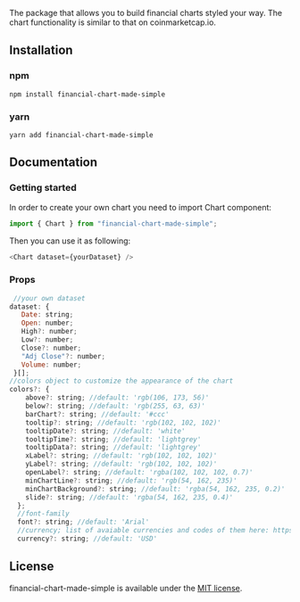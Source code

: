 The package that allows you to build financial charts styled your way. The chart functionality is similar to that on coinmarketcap.io.

## Installation

### npm

```
npm install financial-chart-made-simple
```

### yarn

```
yarn add financial-chart-made-simple
```

## Documentation

### Getting started

In order to create your own chart you need to import Chart component:

```js
import { Chart } from "financial-chart-made-simple";
```

Then you can use it as following:

```js
<Chart dataset={yourDataset} />
```

### Props

```js
 //your own dataset
dataset: {
   Date: string;
   Open: number;
   High?: number;
   Low?: number;
   Close?: number;
   "Adj Close"?: number;
   Volume: number;
 }[];
//colors object to customize the appearance of the chart
colors?: {
    above?: string; //default: 'rgb(106, 173, 56)'
    below?: string; //default: 'rgb(255, 63, 63)'
    barChart?: string; //default: '#ccc'
    tooltip?: string; //default: 'rgb(102, 102, 102)'
    tooltipDate?: string; //default: 'white'
    tooltipTime?: string; //default: 'lightgrey'
    tooltipData?: string; //default: 'lightgrey'
    xLabel?: string; //default: 'rgb(102, 102, 102)'
    yLabel?: string; //default: 'rgb(102, 102, 102)'
    openLabel?: string; //default: 'rgba(102, 102, 102, 0.7)'
    minChartLine?: string; //default: 'rgb(54, 162, 235)'
    minChartBackground?: string; //default: 'rgba(54, 162, 235, 0.2)'
    slide?: string; //default: 'rgba(54, 162, 235, 0.4)'
  };
  //font-family
  font?: string; //default: 'Arial'
  //currency; list of avaiable currencies and codes of them here: https://www.six-group.com/en/products-services/financial-information/data-standards.html#scrollTo=currency-codes
  currency?: string; //default: 'USD'
```

## License

financial-chart-made-simple is available under the [MIT license](http://opensource.org/licenses/MIT).
